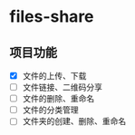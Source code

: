 # files-share

## 项目功能

- [x] 文件的上传、下载
- [ ] 文件链接、二维码分享
- [ ] 文件的删除、重命名
- [ ] 文件的分类管理
- [ ] 文件夹的创建、删除、重命名